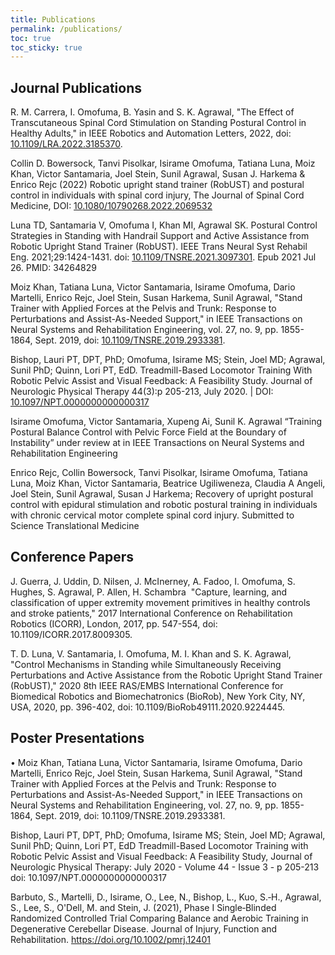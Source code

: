 ```yaml
---
title: Publications
permalink: /publications/
toc: true
toc_sticky: true
---
```


## Journal Publications

R. M. Carrera, I. Omofuma, B. Yasin and S. K. Agrawal, "The Effect of Transcutaneous Spinal Cord Stimulation on Standing Postural Control in Healthy Adults," in IEEE Robotics and Automation Letters, 2022, doi: [10.1109/LRA.2022.3185370](https://doi.org/10.1109/LRA.2022.3185370).

Collin D. Bowersock, Tanvi Pisolkar, Isirame Omofuma, Tatiana Luna, Moiz Khan, Victor Santamaria, Joel Stein, Sunil Agrawal, Susan J. Harkema & Enrico Rejc (2022) Robotic upright stand trainer (RobUST) and postural control in individuals with spinal cord injury, The Journal of Spinal Cord Medicine, DOI: [10.1080/10790268.2022.2069532](https://doi.org/10.1080/10790268.2022.2069532)

Luna TD, Santamaria V, Omofuma I, Khan MI, Agrawal SK. Postural Control Strategies in Standing with Handrail Support and Active Assistance from Robotic Upright Stand Trainer (RobUST). IEEE Trans Neural Syst Rehabil Eng. 2021;29:1424-1431. doi: [10.1109/TNSRE.2021.3097301](https://doi.org/10.1109/TNSRE.2021.3097301). Epub 2021 Jul 26. PMID: 34264829

Moiz Khan, Tatiana Luna, Victor Santamaria, Isirame Omofuma, Dario Martelli, Enrico Rejc, Joel Stein, Susan Harkema, Sunil Agrawal, "Stand Trainer with Applied Forces at the Pelvis and Trunk: Response to Perturbations and Assist-As-Needed Support," in IEEE Transactions on Neural Systems and Rehabilitation Engineering, vol. 27, no. 9, pp. 1855-1864, Sept. 2019, doi: [10.1109/TNSRE.2019.2933381](https://doi.org/10.1109/TNSRE.2019.2933381).

Bishop, Lauri PT, DPT, PhD; Omofuma, Isirame MS; Stein, Joel MD; Agrawal, Sunil PhD; Quinn, Lori PT, EdD. Treadmill-Based Locomotor Training With Robotic Pelvic Assist and Visual Feedback: A Feasibility Study. Journal of Neurologic Physical Therapy 44(3):p 205-213, July 2020. | DOI: [10.1097/NPT.0000000000000317](https://doi.org/10.1097/NPT.0000000000000317)

Isirame Omofuma, Victor Santamaria, Xupeng Ai, Sunil K. Agrawal “Training Postural Balance Control with Pelvic Force Field at the Boundary of Instability” under review at in IEEE Transactions on Neural Systems and Rehabilitation Engineering

Enrico Rejc, Collin Bowersock, Tanvi Pisolkar, Isirame Omofuma, Tatiana Luna, Moiz Khan, Victor Santamaria, Beatrice Ugiliweneza, Claudia A Angeli, Joel Stein, Sunil Agrawal, Susan J Harkema; Recovery of upright postural control with epidural stimulation and robotic postural training in individuals with chronic cervical motor complete spinal cord injury. Submitted to Science Translational Medicine


## Conference Papers

J. Guerra, J. Uddin, D. Nilsen, J. McInerney, A. Fadoo, I. Omofuma, S. Hughes, S. Agrawal, P. Allen, H. Schambra  "Capture, learning, and classification of upper extremity movement primitives in healthy controls and stroke patients," 2017 International Conference on Rehabilitation Robotics (ICORR), London, 2017, pp. 547-554, doi: 10.1109/ICORR.2017.8009305.

T. D. Luna, V. Santamaria, I. Omofuma, M. I. Khan and S. K. Agrawal, "Control Mechanisms in Standing while Simultaneously Receiving Perturbations and Active Assistance from the Robotic Upright Stand Trainer (RobUST)," 2020 8th IEEE RAS/EMBS International Conference for Biomedical Robotics and Biomechatronics (BioRob), New York City, NY, USA, 2020, pp. 396-402, doi: 10.1109/BioRob49111.2020.9224445.


## Poster Presentations

• Moiz Khan, Tatiana Luna, Victor Santamaria, Isirame Omofuma, Dario Martelli, Enrico Rejc, Joel Stein, Susan Harkema, Sunil Agrawal, "Stand Trainer with Applied Forces at the Pelvis and Trunk: Response to Perturbations and Assist-As-Needed Support," in IEEE Transactions on Neural Systems and Rehabilitation Engineering, vol. 27, no. 9, pp. 1855-1864, Sept. 2019, doi: 10.1109/TNSRE.2019.2933381.

Bishop, Lauri PT, DPT, PhD; Omofuma, Isirame MS; Stein, Joel MD; Agrawal, Sunil PhD; Quinn, Lori PT, EdD Treadmill-Based Locomotor Training with Robotic Pelvic Assist and Visual Feedback: A Feasibility Study, Journal of Neurologic Physical Therapy: July 2020 - Volume 44 - Issue 3 - p 205-213 doi: 10.1097/NPT.0000000000000317 

Barbuto, S., Martelli, D., Isirame, O., Lee, N., Bishop, L., Kuo, S.‐H., Agrawal, S., Lee, S., O'Dell, M. and Stein, J. (2021), Phase I Single‐Blinded Randomized Controlled Trial Comparing Balance and Aerobic Training in Degenerative Cerebellar Disease. Journal of Injury, Function and Rehabilitation. https://doi.org/10.1002/pmrj.12401